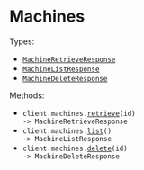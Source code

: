 # Machines

Types:

- <code><a href="./src/resources/machines.ts">MachineRetrieveResponse</a></code>
- <code><a href="./src/resources/machines.ts">MachineListResponse</a></code>
- <code><a href="./src/resources/machines.ts">MachineDeleteResponse</a></code>

Methods:

- <code title="get /machine/{id}">client.machines.<a href="./src/resources/machines.ts">retrieve</a>(id) -> MachineRetrieveResponse</code>
- <code title="get /machine">client.machines.<a href="./src/resources/machines.ts">list</a>() -> MachineListResponse</code>
- <code title="delete /machine/{id}">client.machines.<a href="./src/resources/machines.ts">delete</a>(id) -> MachineDeleteResponse</code>
